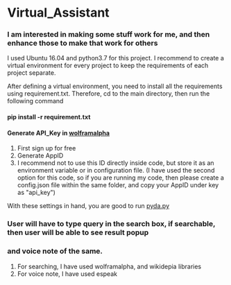 # Virtual_Assistant
### I am interested in making some stuff work for me, and then enhance those to make that work for others

I used Ubuntu 16.04 and python3.7 for this project. I recommend to create a virtual environment for every project to
keep the requirements of each project separate.

After defining a virtual environment, you need to install all the requirements using requirement.txt.
Therefore, cd to the main directory, then run the following command
#### pip install -r requirement.txt

#### Generate API_Key in [wolframalpha](https://developer.wolframalpha.com/portal/myapps/index.html "wolframalpha")
1. First sign up for free
2. Generate AppID
3. I recommend not to use this ID directly inside code, but store it as an environment variable or in configuration file.
    (I have used the second option for this code, so if you are running my code, then please create a config.json file
    within the same folder, and copy your AppID under key as "api_key")


With these settings in hand, you are good to run [pyda.py](https://github.com/chandms/Virtual_Assistant/blob/master/pyda.py)

### User will have to type query in the search box, if searchable, then user will be able to see result popup
### and voice note of the same.
1. For searching, I have used wolframalpha, and wikidepia libraries
2. For voice note, I have used espeak
